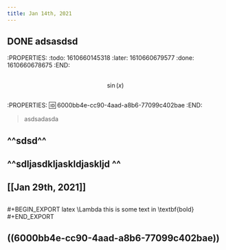 ```yaml
---
title: Jan 14th, 2021
---
```


##
## DONE adsasdsd
:PROPERTIES:
:todo: 1610660145318
:later: 1610660679577
:done: 1610660678675
:END:
##
##
$$ \sin(x)$$
##
##
##
:PROPERTIES:
:id: 6000bb4e-cc90-4aad-a8b6-77099c402bae
:END:
> asdsadasda
##
##
##
##
## ^^sdsd^^
## ^^sdljasdkljaskldjaskljd ^^
## [[Jan 29th, 2021]]
##
##
#+BEGIN_EXPORT latex
\Lambda this is some text in \textbf{bold}
#+END_EXPORT
##
##
## ((6000bb4e-cc90-4aad-a8b6-77099c402bae))
##
##
##
